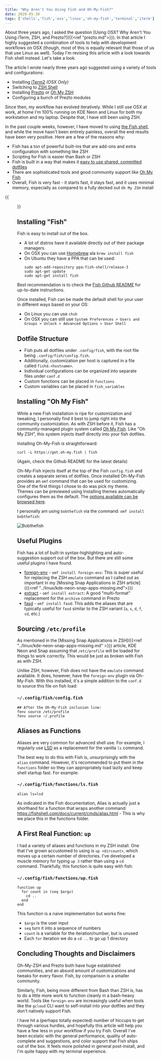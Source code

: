 ```yaml
---
title: "Why Aren't You Using Fish and Oh-My-Fish?"
date: 2020-05-30
tags: ['shells','fish','osx','linux','oh-my-fish','terminal','iterm']
---
```

About three years ago, I asked the question [Using OSX? Why Aren't You Using iTerm, ZSH, and Prezto?]({{<ref "prezto.md">}}). In that article I highly suggested a combination of tools to help with development workflows on OSX (though, most of this is equally relevant that those of us that use Linux as well). Today I'm revising this article with a look towards Fish shell instead. Let's take a look.

<!--more-->

The article I wrote nearly three years ago suggested using a variety of tools and configurations:

* Installing [iTerm2](https://www.iterm2.com/) *(OSX Only)*
* Switching to [ZSH Shell](https://www.zsh.org/)
* Installing [Prezto](https://github.com/sorin-ionescu/prezto) or [Oh My ZSH](https://ohmyz.sh/)
* Configuring a bunch of Prezto modules

Since then, my workflow has evolved iteratively. While I still use OSX at work, at home I'm 100% running on KDE Neon and Linux for both my workstation and my laptop. Despite that, I have still been using ZSH.

In the past couple weeks, however, I have moved to using [the Fish shell](https://fishshell.com/), and while the move hasn't been entirely painless, overall the end results have been very positive. Here are a few of the reasons why:

* Fish has a ton of powerful built-ins that are add-ons and extra configuration with something like ZSH
* Scripting for Fish is easier than Bash or ZSH
* Fish is built in a way that makes it [easy to use shared, committed dotfiles](https://www.freecodecamp.org/news/dive-into-dotfiles-part-2-6321b4a73608/)
* There are sophisticated tools and good community support like [Oh My Fish](https://github.com/oh-my-fish/oh-my-fish)
* Overall, Fish is very fast - it starts fast, it stays fast, and it uses minimal memory, especially as compared to a fully decked out `Oh My ZSH` install

{{<figure src="/img/articles/fish/fish.png">}}

## Installing "Fish"

Fish is easy to install out of the box.

* A lot of distros have it available directly out of their package managers.
* On OSX you can use [Homebrew](https://brew.sh/) ala `brew install fish`
* On Ubuntu they have a PPA that can be used:
  ```
  sudo apt-add-repository ppa:fish-shell/release-3
  sudo apt-get update
  sudo apt-get install fish
  ```

Best recommendation is to check the [Fish Github README](https://github.com/fish-shell/fish-shell) for up-to-date instructions.

Once installed, Fish can be made the default shell for your user in different ways based on your OS:

* On Linux you can use `chsh`
* On OSX you can still use `System Preferences > Users and Groups > Unlock > Advanced Options > User Shell`

## Dotfile Structure

* Fish puts all dotfiles under `.config/fish`, with the root file being `.config/fish/config.fish`.
* Additionally, customization per host is captured in a file called `fishd.<hostname>`.
* Individual configurations can be organized into separate files under `conf.d`
* Custom functions can be placed in `functions`
* Custom variables can be placed in `fish_variables`

## Installing "Oh My Fish"

While a new Fish installation is ripe for customization and tweaking, I personally find it best to jump right into the community customization. As with ZSH before it, Fish has a community-managed plugin system called [Oh My Fish](https://github.com/oh-my-fish/oh-my-fish). Like "Oh My ZSH", this system injects itself directly into your fish dotfiles. 

Installing Oh-My-Fish is straightforward:

```
curl -L https://get.oh-my.fish | fish
```

(Again, check the Github README for the latest details)

Oh-My-Fish injects itself at the top of the Fish `config.fish` and creates a separate series of dotfiles. Once installed Oh-My-Fish provides an `omf` command that can be used for customizing. One of the first things I chose to do was pick my theme. Themes can be previewed using Installing themes automatically configures them as the default. The [options available can be browsed here](https://github.com/oh-my-fish/oh-my-fish/blob/master/docs/Themes.md).

I personally am using `bobthefish` via the command: `omf install bobthefish`:

![Bobthefish](https://cloud.githubusercontent.com/assets/53660/18028510/f16f6b2c-6c35-11e6-8eb9-9f23ea3cce2e.gif "Bobthefish")

## Useful Plugins

Fish has a lot of built-in syntax-highlighting and auto-suggestion support out of the box. But there are still some useful plugins I have found.

* [foreign-env](https://github.com/oh-my-fish/plugin-foreign-env) - `omf install foreign-env`: This is super useful for replacing the ZSH `emulate` command as I called out as important in my [Missing Snap Applications in ZSH article]({{<ref "../linux/kde-neon-snap-apps-missing.md">}})
* [extract](https://github.com/oh-my-fish/plugin-extract) - `omf install extract`: A good "multi-format" replacement for the `archive` command in Prezto
* [fasd](https://github.com/oh-my-fish/plugin-fasd) - `omf install fasd`: This adds the aliases that are typically useful for `fasd` similar to the ZSH variant (`a`, `s`, `d`, `f`, `sd`, etc.)

## Sourcing `/etc/profile`

As mentioned in the [Missing Snap Applications in ZSH]({{<ref "../linux/kde-neon-snap-apps-missing.md" >}}) article, KDE Neon and Snap assuming that `/etc/profile` will be loaded for things to work correctly. This would be just as broken with Fish as with ZSH.

Unlike ZSH, however, Fish does not have the `emulate` command available. It does, however, have the `foreign-env` plugin via Oh-My-Fish. With this installed, it's a simple addition to the `conf.d` to source this file on fish load:

### `~/.config/fish/config.fish`

```
## After the Oh-My-Fish inclusion line:
fenv source /etc/profile
fenv source ~/.profile
```

## Aliases as Functions

Aliases are very common for advanced shell use. For example, I regularly use [LSD](https://github.com/Peltoche/lsd) as a replacement for the vanilla `ls` command.

The best way to do this with Fish is, unsurprisingly with the `alias` command. However, it's recommended to put them in the `functions` folder so they can appropriately load lazily and keep shell startup fast. For example:

### `~/.config/fish/functions/ls.fish`

```
alias ls=lsd
```

As indicated in the Fish documentation, Alias is actually just a shorthand for a function that wraps another command: https://fishshell.com/docs/current/cmds/alias.html - This is why we place this in the functions folder.

## A First Real Function: `up`

I had a variety of aliases and functions in my ZSH install. One that I've grown accustomed to using is `up <dircount>`, which moves up a certain number of directories. I've developed a muscle memory for typing `up 3` rather than using a `cd` command. Thankfully, this function is quite easy with fish:

### `~/.config/fish/functions/up.fish`

```
function up
  for count in (seq $argv)
    cd ..
  end
end
```

This function is a naive implementation but works fine:

* `$argv` is the user input
* `seq` turn it into a sequence of numbers
* `count` is a variable for the iteration/number, but is unused
* Each `for` iteration we do a `cd ..` to go up 1 directory

## Concluding Thoughts and Disclaimers

Oh-My-ZSH and Prezto both have huge established communities, and an absurd amount of customizations and tweaks for every flavor. Fish, by comparison is a smaller community.

Similarly, Fish, being more different from Bash than ZSH is, has to do a little more work to function cleanly in a bash-heavy world. Tools like `foreign-env` are increasingly useful when tools like the `gcloud` CLI want to self-install into your dotfiles and they don't natively support Fish.

I have hit a (perhaps totally expected) number of hiccups to get through various hurdles, and hopefully this article will help you have a few less in your workflow if you try Fish.
Overall I've been ecstatic with the general performance, quality of auto-complete and suggestions, and color support that Fish ships out of the box. It feels more polished in general post-install, and I'm quite happy with my terminal experience.

